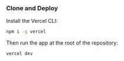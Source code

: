 ### Clone and Deploy

Install the Vercel CLI:

```bash
npm i -g vercel
```

Then run the app at the root of the repository:

```bash
vercel dev
```
